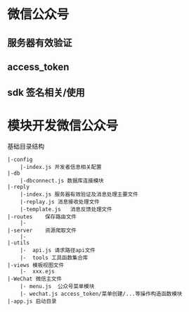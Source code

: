 # 微信公众号

## 服务器有效验证

## access_token

## sdk 签名相关/使用



# 模块开发微信公众号

基础目录结构

```
|-config
	|-index.js 开发者信息相关配置
|-db
	|-dbconnect.js 数据库连接模块
|-reply
	|-index.js 服务器有效验证及消息处理主要文件
	|-replay.js	消息接收处理文件
	|-template.js	消息反馈处理文件
|-routes	保存路由文件
	|-
|-server	资源爬取文件
	|-
|-utils
	|-	api.js 请求路径api文件
	|-	tools 工具函数集合库
|-views 模板视图文件
	|-  xxx.ejs
|-WeChat 微信主文件
	|- menu.js	公众号菜单模块
	|- wechat.js access_token/菜单创建/...等操作构造函数模块
|-app.js 启动目录
```

